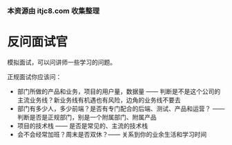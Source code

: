 ### 本资源由 itjc8.com 收集整理
# 反问面试官

模拟面试，可以问讲师一些学习的问题。

正规面试你应该问：
- 部门所做的产品和业务，项目的用户量，数据量 —— 判断是不是这个公司的主流业务线？新业务线有机遇也有风险，边角的业务线不要去
- 部门有多少人，多少前端？是否有专门配合的后端、测试、产品和运营？ —— 判断是否是正规部门，别是一个附属部门、附属产品
- 项目的技术栈 —— 是否是常见的、主流的技术栈
- 会不会经常加班？周末是否双休？—— 关系到你的业余生活和学习时间

